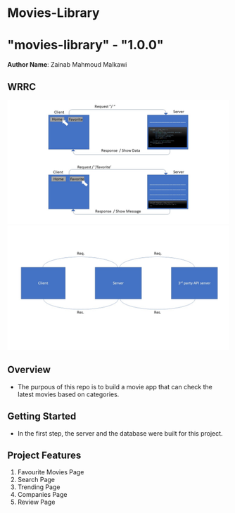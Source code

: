 # Movies-Library
# "movies-library" - "1.0.0"

**Author Name**: Zainab Mahmoud Malkawi

## WRRC
![WRRC](./Images/WRRC.JPG)
![3rd Party WRRC](./Images/3rdPartyWRRC.JPG)

## Overview
- The purpous of this repo is to build a movie app that can check the latest movies based on categories.

## Getting Started
- In the first step, the server and the database were built for this project. 

## Project Features
1. Favourite Movies Page
2. Search Page
3. Trending Page
4. Companies Page
5. Review Page